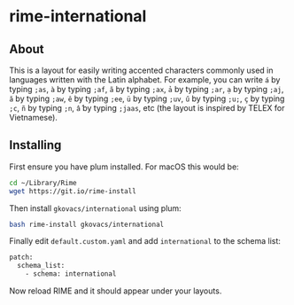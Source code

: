 # rime-international

## About

This is a layout for easily writing accented characters commonly used in languages written with the Latin alphabet. For example, you can write `á` by typing `;as`, `à` by typing `;af`, `ã` by typing `;ax`, `ả` by typing `;ar`, `ạ` by typing `;aj`, `ă` by typing `;aw`, `ê` by typing `;ee`, `ü` by typing `;uv`, `ű` by typing `;u;`, `ç` by typing `;c`, `ñ` by typing `;n`, `ấ` by typing `;jaas`, etc (the layout is inspired by TELEX for Vietnamese).

## Installing

First ensure you have plum installed. For macOS this would be:

```bash
cd ~/Library/Rime
wget https://git.io/rime-install
```

Then install `gkovacs/international` using plum:

```bash
bash rime-install gkovacs/international
```

Finally edit `default.custom.yaml` and add `international` to the schema list:

```bash
patch:
  schema_list:
    - schema: international
```

Now reload RIME and it should appear under your layouts.
